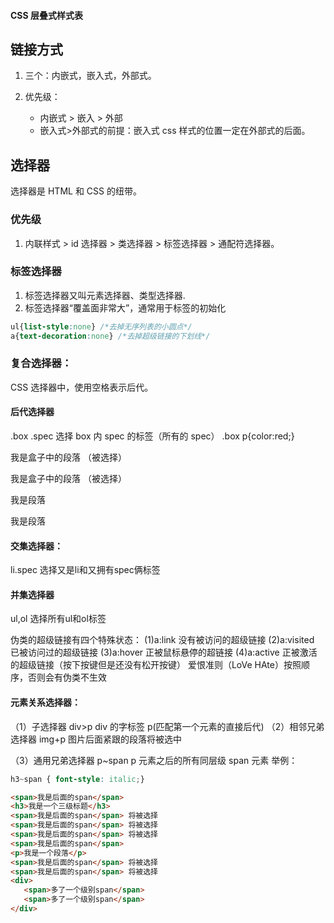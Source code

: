 #### CSS 层叠式样式表

## 链接方式

1. 三个：内嵌式，嵌入式，外部式。

2. 优先级：
    - 内嵌式 > 嵌入 > 外部
    - 嵌入式>外部式的前提：嵌入式 css 样式的位置一定在外部式的后面。

## 选择器

选择器是 HTML 和 CSS 的纽带。

### 优先级

1. 内联样式 > id 选择器 > 类选择器 > 标签选择器 > 通配符选择器。

### 标签选择器

1. 标签选择器又叫元素选择器、类型选择器.
2. 标签选择器“覆盖面非常大”，通常用于标签的初始化

```css
ul{list-style:none} /*去掉无序列表的小圆点*/
a{text-decoration:none} /*去掉超级链接的下划线*/
```

###  复合选择器：

CSS 选择器中，使用空格表示后代。

#### 后代选择器

.box .spec 选择 box 内 spec 的标签（所有的 spec）
.box p{color:red;}

<div class="box">
    <p>我是盒子中的段落  （被选择）
    <p>我是盒子中的段落   （被选择）
</div>
<p>我是段落<p>
<p>我是段落<p>

#### 交集选择器：

li.spec     选择又是li和又拥有spec俩标签


#### 并集选择器

ul,ol       选择所有ul和ol标签

伪类的超级链接有四个特殊状态：
(1)a:link 没有被访问的超级链接
(2)a:visited 已被访问过的超级链接
(3)a:hover 正被鼠标悬停的超链接
(4)a:active 正被激活的超级链接（按下按键但是还没有松开按键）
爱恨准则（LoVe HAte）按照顺序，否则会有伪类不生效

#### 元素关系选择器：
（1）子选择器 div>p div 的字标签 p(匹配第一个元素的直接后代)
（2）相邻兄弟选择器 img+p 图片后面紧跟的段落将被选中

（3）通用兄弟选择器 p~span p 元素之后的所有同层级 span 元素
 举例：   

 ```css
 h3~span { font-style: italic;}
 ```
 ```html
<span>我是后面的span</span>
<h3>我是一个三级标题</h3>
<span>我是后面的span</span> 将被选择
<span>我是后面的span</span> 将被选择
<span>我是后面的span</span> 将被选择
<span>我是后面的span</span>
<p>我是一个段落</p>
<span>我是后面的span</span> 将被选择
<span>我是后面的span</span> 将被选择
<div>
    <span>多了一个级别span</span>
    <span>多了一个级别span</span>
</div>
 ```
